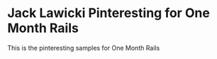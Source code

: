 # Jack Lawicki Pinteresting for One Month Rails

This is the pinteresting samples for One Month Rails


